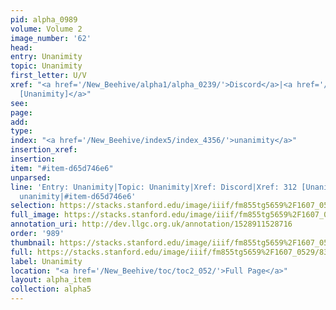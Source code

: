```yaml
---
pid: alpha_0989
volume: Volume 2
image_number: '62'
head: 
entry: Unanimity
topic: Unanimity
first_letter: U/V
xref: "<a href='/New_Beehive/alpha1/alpha_0239/'>Discord</a>|<a href='/New_Beehive/toc/toc2_093/'>312
  [Unanimity]</a>"
see: 
page: 
add: 
type: 
index: "<a href='/New_Beehive/index5/index_4356/'>unanimity</a>"
insertion_xref: 
insertion: 
item: "#item-d65d746e6"
unparsed: 
line: 'Entry: Unanimity|Topic: Unanimity|Xref: Discord|Xref: 312 [Unanimity]|Index:
  unanimity|#item-d65d746e6'
selection: https://stacks.stanford.edu/image/iiif/fm855tg5659%2F1607_0529/830,239,2974,464/full/0/default.jpg
full_image: https://stacks.stanford.edu/image/iiif/fm855tg5659%2F1607_0529/full/full/0/default.jpg
annotation_uri: http://dev.llgc.org.uk/annotation/1528911528716
order: '989'
thumbnail: https://stacks.stanford.edu/image/iiif/fm855tg5659%2F1607_0529/830,239,600,180/250,/0/default.jpg
full: https://stacks.stanford.edu/image/iiif/fm855tg5659%2F1607_0529/830,239,2974,464/full/0/default.jpg
label: Unanimity
location: "<a href='/New_Beehive/toc/toc2_052/'>Full Page</a>"
layout: alpha_item
collection: alpha5
---
```


